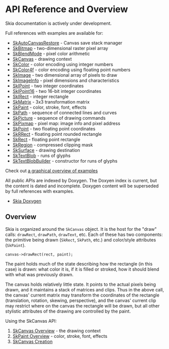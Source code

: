 API Reference and Overview
==========================

Skia documentation is actively under development.

Full references with examples are available for:

*   [SkAutoCanvasRestore](/user/api/SkAutoCanvasRestore_Reference) - Canvas save stack manager
*   [SkBitmap](/user/api/SkBitmap_Reference) - two-dimensional raster pixel array
*   [SkBlendMode](/user/api/SkBlendMode_Reference) - pixel color arithmetic
*   [SkCanvas](/user/api/SkCanvas_Reference) - drawing context
*   [SkColor](/user/api/SkColor_Reference) - color encoding using integer numbers
*   [SkColor4f](/user/api/SkColor4f_Reference) - color encoding using floating point numbers
*   [SkImage](/user/api/SkImage_Reference) - two dimensional array of pixels to draw
*   [SkImageInfo](/user/api/SkImageInfo_Reference) - pixel dimensions and characteristics
*   [SkIPoint](/user/api/SkIPoint_Reference) - two integer coordinates
*   [SkIPoint16](/user/api/SkIPoint16_Reference) - two 16-bit integer coordinates
*   [SkIRect](/user/api/SkIRect_Reference) - integer rectangle
*   [SkMatrix](/user/api/SkMatrix_Reference) - 3x3 transformation matrix
*   [SkPaint](/user/api/SkPaint_Reference) - color, stroke, font, effects
*   [SkPath](/user/api/SkPath_Reference) - sequence of connected lines and curves
*   [SkPicture](/user/api/SkPicture_Reference) - sequence of drawing commands
*   [SkPixmap](/user/api/SkPixmap_Reference) - pixel map: image info and pixel address
*   [SkPoint](/user/api/SkPoint_Reference) - two floating point coordinates
*   [SkRRect](/user/api/SkRRect_Reference) - floating point rounded rectangle
*   [SkRect](/user/api/SkRect_Reference) - floating point rectangle
*   [SkRegion](/user/api/SkRegion_Reference) - compressed clipping mask
*   [SkSurface](/user/api/SkSurface_Reference) - drawing destination
*   [SkTextBlob](/user/api/SkTextBlob_Reference) - runs of glyphs
*   [SkTextBlobBuilder](/user/api/SkTextBlobBuilder_Reference) - constructor for runs of glyphs

Check out [a graphical overview of examples](api/catalog.htm)

All public APIs are indexed by Doxygen. The Doxyen index is current, but the
content is dated and incomplete. Doxygen content will be superseded by
full references with examples.

*   [Skia Doxygen](http://skia-doc.commondatastorage.googleapis.com/doxygen/doxygen/html/index.html)

## Overview

Skia is organized around the `SkCanvas` object. It is the host for the
"draw" calls: `drawRect`, `drawPath`, `drawText`, etc. Each of these
has two components: the primitive being drawn (`SkRect`, `SkPath`, etc.)
and color/style attributes (`SkPaint`).

<!--?prettify lang=cc?-->

    canvas->drawRect(rect, paint);

The paint holds much of the state describing how the rectangle (in
this case) is drawn: what color it is, if it is filled or stroked, how
it should blend with what was previously drawn.

The canvas holds relatively little state. It points to the actual
pixels being drawn, and it maintains a stack of matrices and
clips. Thus in the above call, the canvas' current matrix may
transform the coordinates of the rectangle (translation, rotation,
skewing, perspective), and the canvas' current clip may restrict where
on the canvas the rectangle will be drawn, but all other stylistic
attributes of the drawing are controlled by the paint.

Using the SkCanvas API:

1.  [SkCanvas Overview](/user/api/skcanvas_overview) - the drawing context
2.  [SkPaint Overview](/user/api/skpaint_overview) - color, stroke, font, effects
3.  [SkCanvas Creation](/user/api/skcanvas_creation)

